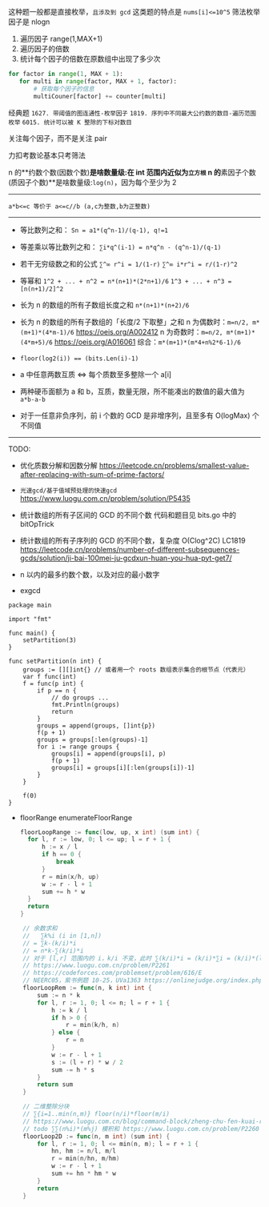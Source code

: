 这种题一般都是直接枚举，`且涉及到 gcd`
这类题的特点是 `nums[i]<=10^5` 筛法枚举因子是 nlogn

1. 遍历因子 range(1,MAX+1)
2. 遍历因子的倍数
3. 统计每个因子的倍数在原数组中出现了多少次

```Python
for factor in range(1, MAX + 1):
   for multi in range(factor, MAX + 1, factor):
       # 获取每个因子的信息
       multiCouner[factor] += counter[multi]
```

经典题
`1627. 带阈值的图连通性-枚举因子`
`1819. 序列中不同最大公约数的数目-遍历范围枚举`
`6015. 统计可以被 K 整除的下标对数目`

关注每个因子，而不是关注 pair

力扣考数论基本只考筛法

n 的**约数个数(因数个数)**是啥数量级:在 int 范围内近似为`立方根`
n 的**素因子个数(质因子个数)**是啥数量级:`log(n)`，因为每个至少为 2

---

`a*b<=c 等价于 a<=c//b (a,c为整数,b为正整数)`

---

- 等比数列之和：
  `Sn = a1*(q^n-1)/(q-1), q!=1`
- 等差乘以等比数列之和：
  `∑i*q^(i-1) = n*q^n - (q^n-1)/(q-1)`
- 若干无穷级数之和的公式
  `∑^∞ r^i = 1/(1-r)`
  `∑^∞ i*r^i = r/(1-r)^2`
- 等幂和
  `1^2 + ... + n^2 = n*(n+1)*(2*n+1)/6`
  `1^3 + ... + n^3 = [n(n+1)/2]^2`
- 长为 n 的数组的所有子数组长度之和
  `n*(n+1)*(n+2)/6`
- 长为 n 的数组的所有子数组的「长度/2 下取整」之和
  n 为偶数时：`m=n/2, m*(m+1)*(4*m-1)/6` https://oeis.org/A002412
  n 为奇数时：`m=n/2, m*(m+1)*(4*m+5)/6` https://oeis.org/A016061
  综合：`m*(m+1)*(m*4+n%2*6-1)/6`
- `floor(log2(i)) == (bits.Len(i)-1)`

- a 中任意两数互质 <=> 每个质数至多整除一个 a[i]
- 两种硬币面额为 a 和 b，互质，数量无限，所不能凑出的数值的最大值为 `a*b-a-b`
- 对于一任意非负序列，前 i 个数的 GCD 是非增序列，且至多有 O(logMax) 个不同值

---

TODO:

- 优化质数分解和因数分解
  https://leetcode.cn/problems/smallest-value-after-replacing-with-sum-of-prime-factors/
- `光速gcd/基于值域预处理的快速gcd`
  https://www.luogu.com.cn/problem/solution/P5435
- 统计数组的所有子区间的 GCD 的不同个数
  代码和题目见 bits.go 中的 bitOpTrick

- 统计数组的所有子序列的 GCD 的不同个数，复杂度 O(Clog^2C)
  LC1819 https://leetcode.cn/problems/number-of-different-subsequences-gcds/solution/ji-bai-100mei-ju-gcdxun-huan-you-hua-pyt-get7/
- n 以内的最多约数个数，以及对应的最小数字
- exgcd

```
package main

import "fmt"

func main() {
	setPartition(3)
}

func setPartition(n int) {
	groups := [][]int{} // 或者用一个 roots 数组表示集合的根节点（代表元）
	var f func(int)
	f = func(p int) {
		if p == n {
			// do groups ...
			fmt.Println(groups)
			return
		}
		groups = append(groups, []int{p})
		f(p + 1)
		groups = groups[:len(groups)-1]
		for i := range groups {
			groups[i] = append(groups[i], p)
			f(p + 1)
			groups[i] = groups[i][:len(groups[i])-1]
		}
	}

	f(0)
}
```

- floorRange
  enumerateFloorRange
  ```go
  floorLoopRange := func(low, up, x int) (sum int) {
  	for l, r := low, 0; l <= up; l = r + 1 {
  		h := x / l
  		if h == 0 {
  			break
  		}
  		r = min(x/h, up)
  		w := r - l + 1
  		sum += h * w
  	}
  	return
  }
  ```

```go
	// 余数求和
	//   ∑k%i (i in [1,n])
	// = ∑k-(k/i)*i
	// = n*k-∑(k/i)*i
	// 对于 [l,r] 范围内的 i，k/i 不变，此时 ∑(k/i)*i = (k/i)*∑i = (k/i)*(l+r)*(r-l+1)/2
	// https://www.luogu.com.cn/problem/P2261
	// https://codeforces.com/problemset/problem/616/E
	// NEERC05，紫书例题 10-25，UVa1363 https://onlinejudge.org/index.php?option=com_onlinejudge&Itemid=8&category=446&page=show_problem&problem=4109 https://codeforces.com/gym/101334 J
	floorLoopRem := func(n, k int) int {
		sum := n * k
		for l, r := 1, 0; l <= n; l = r + 1 {
			h := k / l
			if h > 0 {
				r = min(k/h, n)
			} else {
				r = n
			}
			w := r - l + 1
			s := (l + r) * w / 2
			sum -= h * s
		}
		return sum
	}

	// 二维整除分块
	// ∑{i=1..min(n,m)} floor(n/i)*floor(m/i)
	// https://www.luogu.com.cn/blog/command-block/zheng-chu-fen-kuai-ru-men-xiao-ji
	// todo ∑∑(n%i)*(m%j) 模积和 https://www.luogu.com.cn/problem/P2260
	floorLoop2D := func(n, m int) (sum int) {
		for l, r := 1, 0; l <= min(n, m); l = r + 1 {
			hn, hm := n/l, m/l
			r = min(n/hn, m/hm)
			w := r - l + 1
			sum += hn * hm * w
		}
		return
	}
```
